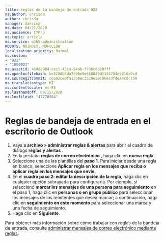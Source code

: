 ```yaml
---
title: reglas de la bandeja de entrada 922
ms.author: chrisda
author: chrisda
manager: dansimp
ms.date: 04/21/2020
ms.audience: ITPro
ms.topic: article
ms.service: o365-administration
ROBOTS: NOINDEX, NOFOLLOW
localization_priority: Normal
ms.custom:
- "922"
- "1800021"
ms.assetid: 469de984-cec1-45ca-94ab-f70bc6b28fff
ms.openlocfilehash: be3200b8da759be9e688030d1134784c9216a0cd
ms.sourcegitcommit: c6692ce0fa1358ec3529e59ca0ecdfdea4cdc759
ms.translationtype: MT
ms.contentlocale: es-ES
ms.lasthandoff: 09/15/2020
ms.locfileid: "47778564"
---
```

# <a name="inbox-rules-in-outlook-desktop"></a>Reglas de bandeja de entrada en el escritorio de Outlook

1. Vaya a **archivo > administrar reglas & alertas** para abrir el cuadro de diálogo **reglas y alertas** .
2. En la pestaña **reglas de correo electrónico** , haga clic en **nueva regla**.
3. Seleccione una de las plantillas del **paso 1**. Para iniciar desde una regla en blanco, seleccione **Aplicar regla en los mensajes que reciba o aplicar regla en los mensajes que envíe**.
4. En el **cuadro paso 2: editar la descripción de la regla**, haga clic en cualquier opción subrayada para configurarla. Por ejemplo, si seleccionó **marcar los mensajes de una persona para seguimiento** en el paso 1, haga clic en **personas o en grupo público** para seleccionar los mensajes de los remitentes que desea marcar; a continuación, haga clic en **seguimiento en este momento** para seleccionar una marca y una fecha de seguimiento.
5. Haga clic en **Siguiente**.

Para obtener más información sobre cómo trabajar con reglas de la bandeja de entrada, consulte [administrar mensajes de correo electrónico mediante reglas](https://support.office.com/article/manage-email-messages-by-using-rules-c24f5dea-9465-4df4-ad17-a50704d66c59).

